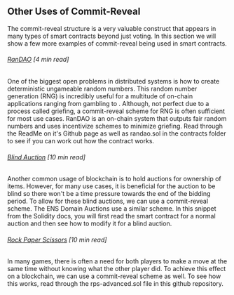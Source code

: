 ## Other Uses of Commit-Reveal

The commit-reveal structure is a very valuable construct that appears in many types of smart contracts beyond just voting.  In this section we will show a few more examples of commit-reveal being used in smart contracts.

###### [RanDAO](https://github.com/randao/randao) \[4 min read\]

One of the biggest open problems in distributed systems is how to create deterministic ungameable random numbers.  This random number generation \(RNG\) is incredibly useful for a multitude of on-chain applications ranging from gambling to .  Although, not perfect due to a process called griefing, a commit-reveal scheme for RNG is often sufficient for most use cases.  RanDAO is an on-chain system that outputs fair random numbers and uses incentivize schemes to minimize griefing.  Read through the ReadMe on it's Github page as well as randao.sol in the contracts folder to see if you can work out how the contract works.

###### [Blind Auction](http://solidity.readthedocs.io/en/develop/solidity-by-example.html#blind-auction) \[10 min read\]

Another common usage of blockchain is to hold auctions for ownership of items.  However, for many use cases, it is beneficial for the auction to be blind so there won't be a time pressure towards the end of the bidding period.  To allow for these blind auctions, we can use a commit-reveal scheme.  The ENS Domain Auctions use a similar scheme.  In this snippet from the Solidity docs, you will first read the smart contract for a normal auction and then see how to modify it for a blind auction.

###### [Rock Paper Scissors](https://github.com/SCBuergel/ethereum-rps) \[10 min read\]

In many games, there is often a need for both players to make a move at the same time without knowing what the other player did.  To achieve this effect on a blockchain, we can use a commit-reveal scheme as well.  To see how this works, read through the rps-advanced.sol file in this github repository.

